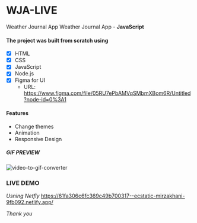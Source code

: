 # WJA-LIVE
Weather Journal App
Weather Journal App - <b>JavaScript</b>

#### The project was built from scratch using
- [x] HTML
- [x] CSS
- [x] JavaScript
- [x] Node.js
- [x] Figma for UI
  * URL: https://www.figma.com/file/05RU7ePbAMVqSMbmXBom6R/Untitled?node-id=0%3A1
  
  
#### Features
  * Change themes
  * Animation
  * Responsive Design


##### GIF PREVIEW 
![video-to-gif-converter](https://user-images.githubusercontent.com/49618856/151805104-ff1ac33c-f2e7-4dcd-aeeb-2fbf217025a7.gif)


### LIVE DEMO
*Usning Netfly*
https://61fa306c6fc369c49b700317--ecstatic-mirzakhani-9fb092.netlify.app/


*Thank you*
